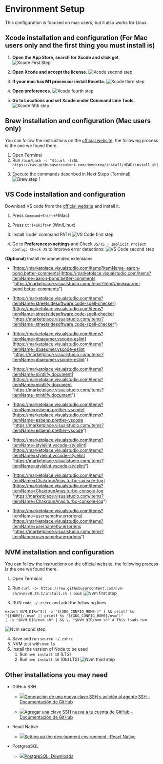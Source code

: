 # Environment Setup
This configuration is focused on mac users, but it also works for Linux.

## Xcode installation and configuration (For Mac users only and the first thing you must install is)

1. **Open the App Store, search for Xcode and click get**.
	   ![Xcode First Step](https://blackstone-code-standards-images.s3.us-west-2.amazonaws.com/xcode+1.png)

2. **Open Xcode and accept the license.**
	   ![Xcode second step](https://blackstone-code-standards-images.s3.us-west-2.amazonaws.com/xcode+2.png)

3. **If your mac has M1 processor install Rosetta.**
	   ![Xcode third step](https://blackstone-code-standards-images.s3.us-west-2.amazonaws.com/xcode+3.png)

4. **Open preferences.**
	   ![Xcode fourth step](https://blackstone-code-standards-images.s3.us-west-2.amazonaws.com/xcode+4.png)

5. **Go to Locations and set Xcode under Command Line Tools.**
	   ![Xcode fifth step](https://blackstone-code-standards-images.s3.us-west-2.amazonaws.com/xcode+5.png)

## Brew installation and configuration (Mac users only)
You can follow the instructions on the [official website](https://brew.sh), the following process is the one we found there.

1. Open Terminal
2. Run `/bin/bash -c "$(curl -fsSL https://raw.githubusercontent.com/Homebrew/install/HEAD/install.sh)"`
3. Execute the commands described in Next Steps (Terminal)
	   ![Brew step 1](https://blackstone-code-standards-images.s3.us-west-2.amazonaws.com/brew+1.png)

## VS Code installation and configuration

Download VS code from the [official website](https://code.visualstudio.com/download "https://code.visualstudio.com/download") and install it.

1. Press `Command+Shift+P`(Mac)
2. Press `Ctrl+Shift+P` (Win/Linux)
3. Install ‘code’ command PATH
	   ![VS Code first step](https://blackstone-code-standards-images.s3.us-west-2.amazonaws.com/VS+Code+1+.png)

4. Go to **Preferences>settings** and Check `JS/TS › Implicit Project Config: Check JS` to improve error detections:
	   ![VS Code second step](https://blackstone-code-standards-images.s3.us-west-2.amazonaws.com/VS+Code+2.png)

**(Optional)** Install recommended extensions
- [https://marketplace.visualstudio.com/items?itemName=aaron-bond.better-comments](https://marketplace.visualstudio.com/items?itemName=aaron-bond.better-comments "https://marketplace.visualstudio.com/items?itemName=aaron-bond.better-comments")

- [https://marketplace.visualstudio.com/items?itemName=streetsidesoftware.code-spell-checker](https://marketplace.visualstudio.com/items?itemName=streetsidesoftware.code-spell-checker "https://marketplace.visualstudio.com/items?itemName=streetsidesoftware.code-spell-checker")
- [https://marketplace.visualstudio.com/items?itemName=dbaeumer.vscode-eslint](https://marketplace.visualstudio.com/items?itemName=dbaeumer.vscode-eslint "https://marketplace.visualstudio.com/items?itemName=dbaeumer.vscode-eslint")

- [https://marketplace.visualstudio.com/items?itemName=mintlify.document](https://marketplace.visualstudio.com/items?itemName=mintlify.document "https://marketplace.visualstudio.com/items?itemName=mintlify.document")

- [https://marketplace.visualstudio.com/items?itemName=esbenp.prettier-vscode](https://marketplace.visualstudio.com/items?itemName=esbenp.prettier-vscode "https://marketplace.visualstudio.com/items?itemName=esbenp.prettier-vscode")

- [https://marketplace.visualstudio.com/items?itemName=stylelint.vscode-stylelint](https://marketplace.visualstudio.com/items?itemName=stylelint.vscode-stylelint "https://marketplace.visualstudio.com/items?itemName=stylelint.vscode-stylelint")

- [https://marketplace.visualstudio.com/items?itemName=ChakrounAnas.turbo-console-log](https://marketplace.visualstudio.com/items?itemName=ChakrounAnas.turbo-console-log "https://marketplace.visualstudio.com/items?itemName=ChakrounAnas.turbo-console-log")

- [https://marketplace.visualstudio.com/items?itemName=usernamehw.errorlens](https://marketplace.visualstudio.com/items?itemName=usernamehw.errorlens "https://marketplace.visualstudio.com/items?itemName=usernamehw.errorlens")

## NVM installation and configuration
You can follow the instructions on the [official website](https://github.com/nvm-sh/nvm/blob/master/README.md#installing-and-updating "https://github.com/nvm-sh/nvm/blob/master/README.md#installing-and-updating"), the following process is the one we found there.

1. Open Terminal
2. Run `curl -o- https://raw.githubusercontent.com/nvm-sh/nvm/v0.39.1/install.sh | bash`
	   ![Nvm first step](https://blackstone-code-standards-images.s3.us-west-2.amazonaws.com/nvm+1.png)

3.  RUN `code ~/.zshrc` and add the following lines
 ```
 export NVM_DIR="$([ -z "${XDG_CONFIG_HOME-}" ] && printf %s "${HOME}/.nvm" || printf %s "${XDG_CONFIG_HOME}/nvm")"
[ -s "$NVM_DIR/nvm.sh" ] && \. "$NVM_DIR/nvm.sh" # This loads nvm
```

![Nvm second step](https://blackstone-code-standards-images.s3.us-west-2.amazonaws.com/nvm+2.png)

4. Save and run `source ~/.zshrc`
5. NVM test with `nvm ls`
6. Install the version of Node to be used
    1. Run `nvm install 18` (LTS)
    2. Run `nvm install 16` (Old LTS)
       ![Nvm third step](https://blackstone-code-standards-images.s3.us-west-2.amazonaws.com/nvm+3.png)

## Other installations you may need

- GitHub SSH
    
    - [![](https://docs.github.com/assets/cb-600/images/site/favicon.png)Generación de una nueva clave SSH y adición al agente SSH - Documentación de GitHub](https://docs.github.com/es/authentication/connecting-to-github-with-ssh/generating-a-new-ssh-key-and-adding-it-to-the-ssh-agent)
        
    - [![](https://docs.github.com/assets/cb-600/images/site/favicon.png)Agregar una clave SSH nueva a tu cuenta de GitHub - Documentación de GitHub](https://docs.github.com/es/authentication/connecting-to-github-with-ssh/adding-a-new-ssh-key-to-your-github-account)
        
- React Native
    
    - [![](https://reactnative.dev/img/favicon.ico)Setting up the development environment · React Native](https://reactnative.dev/docs/environment-setup)
        
- PostgresSQL
    
    - [![](https://www.postgresql.org/favicon.ico)PostgreSQL: Downloads](https://www.postgresql.org/download/)